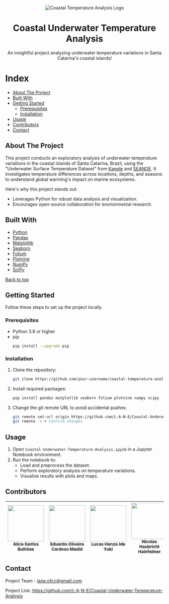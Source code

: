 <p align="center">
  <img src="https://github.com/L-A-N-E/CP2_Edge_1SEM/assets/153787379/132308ff-27a0-45e7-8323-80d9103f2390" alt="Coastal Temperature Analysis Logo" />
</p>

<h1 align="center">Coastal Underwater Temperature Analysis</h1>
<p align="center">
  An insightful project analyzing underwater temperature variations in Santa Catarina's coastal islands!
</p>

# Index
- [About The Project](#about-the-project)
- [Built With](#built-with)
- [Getting Started](#getting-started)
  - [Prerequisites](#prerequisites)
  - [Installation](#installation)
- [Usage](#usage)
- [Contributors](#contributors)
- [Contact](#contact)


## About The Project

This project conducts an exploratory analysis of underwater temperature variations in the coastal islands of Santa Catarina, Brazil, using the "Underwater Surface Temperature Dataset" from [Kaggle](https://www.kaggle.com/datasets/shivamb/underwater-surface-temperature-dataset) and [SEANOE](https://www.seanoe.org/data/00510/62120/). It investigates temperature differences across locations, depths, and seasons to understand global warming's impact on marine ecosystems.

Here's why this project stands out:
- Leverages Python for robust data analysis and visualization.
- Encourages open-source collaboration for environmental research.

## Built With

- [Python](https://www.python.org/)
- [Pandas](https://pandas.pydata.org/)
- [Matplotlib](https://matplotlib.org/)
- [Seaborn](https://seaborn.pydata.org/)
- [Folium](https://python-visualization.github.io/folium/)
- [Plotnine](https://plotnine.readthedocs.io/)
- [NumPy](https://numpy.org/)
- [SciPy](https://scipy.org/)

[Back to top](#table-of-contents)

## Getting Started

Follow these steps to set up the project locally.

### Prerequisites

- Python 3.8 or higher
- pip
  ```bash
  pip install --upgrade pip
  ```

### Installation

1. Clone the repository:
   ```bash
   git clone https://github.com/your-username/coastal-temperature-analysis.git
   ```
2. Install required packages:
   ```bash
   pip install pandas matplotlib seaborn folium plotnine numpy scipy
   ```
3. Change the git remote URL to avoid accidental pushes:
   ```bash
   git remote set-url origin https://github.com/L-A-N-E/Coastal-Underwater-Temperature-Analysis.git
   git remote -v # Confirm changes
   ```

## Usage

1. Open `Coastal-Underwater-Temperature-Analysis.ipynb` in a Jupyter Notebook environment.
2. Run the notebook to:
   - Load and preprocess the dataset.
   - Perform exploratory analysis on temperature variations.
   - Visualize results with plots and maps.

## Contributors

| [<img src="https://avatars.githubusercontent.com/u/101829188?v=4" width=115><br><sub>Alice Santos Bulhões</sub>](https://github.com/AliceSBulhoes) |  [<img src="https://avatars.githubusercontent.com/u/163866552?v=4" width=115><br><sub>Eduardo Oliveira Cardoso Madid</sub>](https://github.com/EduardoMadid) |  [<img src="https://avatars.githubusercontent.com/u/148162404?v=4" width=115><br><sub>Lucas Henzo Ide Yuki</sub>](https://github.com/LucasYuki1) | [<img src="https://avatars.githubusercontent.com/u/153787379?v=4" width=115><br><sub>Nicolas Haubricht Hainfellner</sub>](https://github.com/NicolasHaubricht) |
| :---: | :---: | :---: | :---: |


## Contact

Project Team - lane.ofcc@gmail.com

Project Link: https://github.com/L-A-N-E/Coastal-Underwater-Temperature-Analysis

